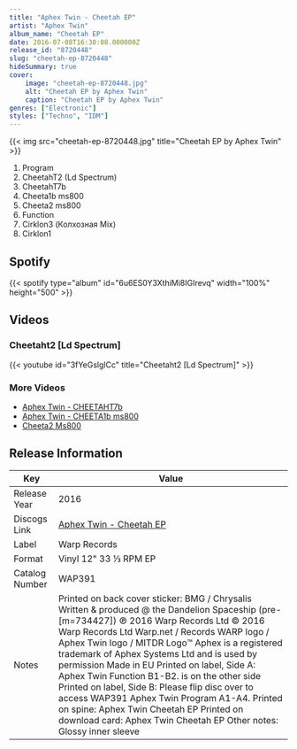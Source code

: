 ```yaml
---
title: "Aphex Twin - Cheetah EP"
artist: "Aphex Twin"
album_name: "Cheetah EP"
date: 2016-07-08T16:30:08.000000Z
release_id: "8720448"
slug: "cheetah-ep-8720448"
hideSummary: true
cover:
    image: "cheetah-ep-8720448.jpg"
    alt: "Cheetah EP by Aphex Twin"
    caption: "Cheetah EP by Aphex Twin"
genres: ["Electronic"]
styles: ["Techno", "IDM"]
---
```


{{< img src="cheetah-ep-8720448.jpg" title="Cheetah EP by Aphex Twin" >}}

<!-- section break -->

1. Program
2. CheetahT2 (Ld Spectrum)
3. CheetahT7b
4. Cheeta1b ms800
5. Cheeta2 ms800
6. Function
7. Cirklon3 (Колхозная Mix)
8. Cirklon1

<!-- section break -->


## Spotify
{{< spotify type="album" id="6u6ES0Y3XthiMi8IGIrevq" width="100%" height="500" >}}



## Videos
### Cheetaht2 [Ld Spectrum]
{{< youtube id="3fYeGslglCc" title="Cheetaht2 [Ld Spectrum]" >}}<br>

### More Videos

- [Aphex Twin - CHEETAHT7b](https://www.youtube.com/watch?v=cJcHE1C0BWQ)
- [Aphex Twin - CHEETA1b ms800](https://www.youtube.com/watch?v=r_g75_gIau8)
- [Cheeta2 Ms800](https://www.youtube.com/watch?v=n-EsxoAtzw0)


## Release Information
|  Key           | Value                                                |
| ---------------| ---------------------------------------------------- |
| Release Year   | 2016                                   |
| Discogs Link   | [Aphex Twin - Cheetah EP](https://www.discogs.com/release/8720448-Aphex-Twin-Cheetah-EP) |
| Label          | Warp Records |
| Format         | Vinyl 12" 33 ⅓ RPM EP |
| Catalog Number | WAP391 |
| Notes | Printed on back cover sticker: BMG / Chrysalis Written & produced @ the Dandelion Spaceship (pre-[m=734427]) ℗ 2016 Warp Records Ltd © 2016 Warp Records Ltd Warp.net / Records WARP logo / Aphex Twin logo / MITDR Logo™️ Aphex is a registered trademark of Aphex Systems Ltd and is used by permission Made in EU  Printed on label, Side A: Aphex Twin Function B1-B2. is on the other side  Printed on label, Side B: Please flip disc over to access WAP391 Aphex Twin Program A1-A4.  Printed on spine:  Aphex Twin Cheetah EP  Printed on download card: Aphex Twin Cheetah EP  Other notes: Glossy inner sleeve |
